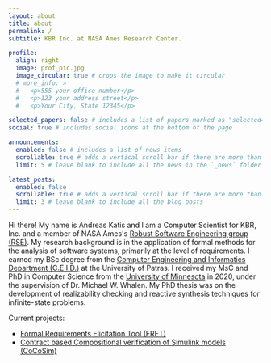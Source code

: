 ```yaml
---
layout: about
title: about
permalink: /
subtitle: KBR Inc. at NASA Ames Research Center.

profile:
  align: right
  image: prof_pic.jpg
  image_circular: true # crops the image to make it circular
  # more_info: >
  #   <p>555 your office number</p>
  #   <p>123 your address street</p>
  #   <p>Your City, State 12345</p>

selected_papers: false # includes a list of papers marked as "selected={true}"
social: true # includes social icons at the bottom of the page

announcements:
  enabled: false # includes a list of news items
  scrollable: true # adds a vertical scroll bar if there are more than 3 news items
  limit: 5 # leave blank to include all the news in the `_news` folder

latest_posts:
  enabled: false
  scrollable: true # adds a vertical scroll bar if there are more than 3 new posts items
  limit: 3 # leave blank to include all the blog posts
---
```


<!-- Write your biography here. Tell the world about yourself. Link to your favorite [subreddit](http://reddit.com). You can put a picture in, too. The code is already in, just name your picture `prof_pic.jpg` and put it in the `img/` folder.

Put your address / P.O. box / other info right below your picture. You can also disable any of these elements by editing `profile` property of the YAML header of your `_pages/about.md`. Edit `_bibliography/papers.bib` and Jekyll will render your [publications page](/al-folio/publications/) automatically.

Link to your social media connections, too. This theme is set up to use [Font Awesome icons](https://fontawesome.com/) and [Academicons](https://jpswalsh.github.io/academicons/), like the ones below. Add your Facebook, Twitter, LinkedIn, Google Scholar, or just disable all of them. -->


Hi there! My name is Andreas Katis and I am a Computer Scientist for KBR, Inc. and a member of NASA Ames's [Robust Software Engineering group (RSE)](https://www.nasa.gov/intelligent-systems-division/robust-software-engineering/). My research background is in the application of formal methods for the analysis of software systems, primarily at the level of requirements. I earned my BSc degree from the [Computer Engineering and Informatics Department (C.E.I.D.)](https://www.ceid.upatras.gr/en) at the University of Patras. I received my MsC and PhD in Computer Science from the [University of Minnesota](https://cse.umn.edu/cs) in 2020, under the supervision of Dr. Michael W. Whalen. My PhD thesis was on the development of realizability checking and reactive synthesis techniques for infinite-state problems.

Current projects:

- [Formal Requirements Elicitation Tool (FRET)](https://github.com/NASA-SW-VnV/fret)
- [Contract based Compositional verification of Simulink models (CoCoSim)](https://github.com/NASA-SW-VnV/CoCoSim)